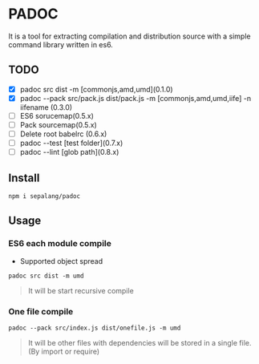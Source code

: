 # PADOC
It is a tool for extracting compilation and distribution source with a simple command library written in es6.


## TODO
  - [x] padoc src dist -m [commonjs,amd,umd\]\(0.1.0)
  - [x] padoc --pack src/pack.js dist/pack.js -m [commonjs,amd,umd,iife] -n iifename (0.3.0)
  - [ ] ES6 sorucemap(0.5.x)
  - [ ] Pack sourcemap(0.5.x)
  - [ ] Delete root babelrc (0.6.x)
  - [ ] padoc --test [test folder]\(0.7.x)
  - [ ] padoc --lint [glob path]\(0.8.x)
  
## Install
```
npm i sepalang/padoc
```

## Usage

### ES6 each module compile
- Supported object spread
```
padoc src dist -m umd
```
> It will be start recursive compile

### One file compile
```
padoc --pack src/index.js dist/onefile.js -m umd
```
> It will be other files with dependencies will be stored in a single file. (By import or require)